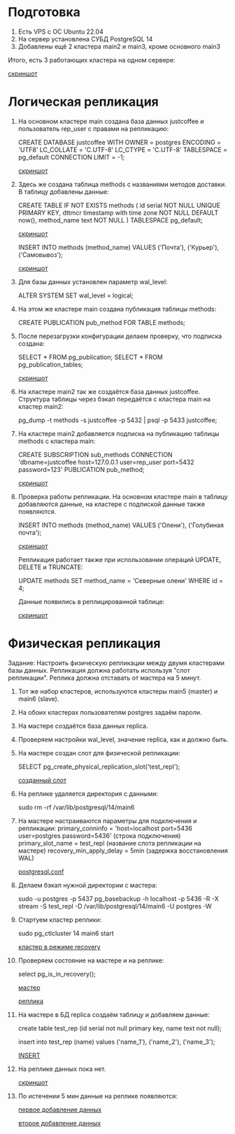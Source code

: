 # Подготовка

1. Есть VPS c ОС Ubuntu 22.04 
1. На сервер установлена СУБД PostgreSQL 14
1. Добавлены ещё 2 кластера main2 и main3, кроме основного main3

Итого, есть 3 работающих кластера на одном сервере:

[скриншот](/images/log_repl/clusters.jpg)

# Логическая репликация

1. На основном кластере main создана база данных justcoffee и пользователь rep_user с правами на репликацию:

    CREATE DATABASE justcoffee
        WITH
        OWNER = postgres
        ENCODING = 'UTF8'
        LC_COLLATE = 'C.UTF-8'
        LC_CTYPE = 'C.UTF-8'
        TABLESPACE = pg_default
        CONNECTION LIMIT = -1;

    [скриншот](/images/log_repl/bd.jpg)

1. Здесь же создана таблица methods с названиями методов доставки. В таблицу добавлены данные:

    CREATE TABLE IF NOT EXISTS methods
    (
        id serial NOT NULL UNIQUE PRIMARY KEY,
        dttmcr timestamp with time zone NOT NULL DEFAULT now(),
        method_name text NOT NULL
    )
    TABLESPACE pg_default;

    [скриншот](/images/log_repl/create_table.jpg)

    INSERT INTO methods (method_name) 
    VALUES ('Почта'), ('Курьер'), ('Самовывоз');

    [скриншот](/images/log_repl/insert.jpg)

1. Для базы данных установлен параметр wal_level:

    ALTER SYSTEM SET wal_level = logical;

1. На этом же кластере main создана публикация таблицы methods:

    CREATE PUBLICATION pub_method FOR TABLE methods;

1. После перезагрузки конфигурации делаем проверку, что подписка создана:

    SELECT * FROM pg_publication;
    SELECT * FROM pg_publication_tables;

    [скриншот](/images/log_repl/%D0%BF%D1%80%D0%BE%D0%B2%D0%B5%D1%80%D0%BA%D0%B0.jpg)

1. На кластере main2 так же создаётся база данных justcoffee. Структура таблицы через бэкап передаётся с кластера main на кластер main2: 

    pg_dump -t methods -s justcoffee -p 5432 | psql -p 5433 justcoffee;

1. На кластере main2 добавляется подписка на публикацию таблицы methods с кластера main:

    CREATE SUBSCRIPTION sub_methods 
    CONNECTION 'dbname=justcoffee host=127.0.0.1 user=rep_user port=5432 password=123' 
    PUBLICATION pub_method;

    [скриншот](/images/log_repl/create_subscription.jpg)

1. Проверка работы репликации. На основном кластере main в таблицу добавляются данные, на кластере с подпиской данные также появляются. 

    INSERT INTO methods (method_name) VALUES ('Олени'), ('Голубиная почта');

    [скриншот](/images/log_repl/%D0%BF%D1%80%D0%BE%D0%B2%D0%B5%D1%80%D0%BA%D0%B0_%D1%80%D0%B5%D0%BF%D0%BB%D0%B8%D0%BA%D0%B0%D1%86%D0%B8%D0%B8.jpg)

    Репликация работает также при использовании операций UPDATE, DELETE и TRUNCATE:

    UPDATE methods SET method_name = 'Северные олени' WHERE id = 4;

    Данные появились в реплицированной таблице:
    
    [скриншот](/images/log_repl/repl_update.jpg)
    

# Физическая репликация

Задание:
Настроить физическую репликации между двумя кластерами базы данных.
Репликация должна работать используя "слот репликации".
Реплика должна отставать от мастера на 5 минут.

1. Тот же набор кластеров, используются кластеры main5 (master) и main6 (slave).

1. На обоих кластерах пользователям postgres задаём пароли.

1. На мастере создаётся база данных replica.

1. Проверяем настройки wal_level, значение replica, как и должно быть.

1. На мастере создан слот для физической репликации:

   SELECT pg_create_physical_replication_slot('test_repl');

   [созданный слот](/images/fis_rep/master_slot.jpg)

1. На реплике удаляется директория с данными:

    sudo rm -rf /var/lib/postgresql/14/main6

1. На мастере настраиваются параметры для подключения и репликации:
    primary_conninfo = 'host=localhost port=5436 user=postgres password=5436' (строка подключения)
    primary_slot_name = test_repl (название слота репликации на мастере)
    recovery_min_apply_delay = 5min (задержка восстановления WAL)

    [postgresql.conf](/images/fis_rep/config.jpg)

1. Делаем бэкап нужной директории с мастера:

    sudo -u postgres -p 5437 pg_basebackup -h localhost -p 5436 -R -X stream -S test_repl -D /var/lib/postgresql/14/main6 -U postgres -W

1. Стартуем кластер реплики: 

    sudo pg_ctlcluster 14 main6 start

    [кластер в режиме recovery](/images/fis_rep/clusters)

1. Проверяем состояние на мастере и на реплике:

    select pg_is_in_recovery();

    [мастер](/images/fis_rep/master_state.jpg)

    [реплика](/images/fis_rep/replica_state.jpg)

1. На мастере в БД replica создаём таблицу и добавляем данные:

    create table test_rep (id serial not null primary key, name text not null);

    insert into test_rep (name) values ('name_1'), ('name_2'), ('name_3');

    [INSERT](/images/fis_rep/master_insert.jpg)

1. На реплике данных пока нет.

    [скриншот](/images/fis_rep/repl_no_data.jpg)

1. По истечении 5 мин данные на реплике появляются:

    [первое добавление данных](/images/fis_rep/repl_ckekup.jpg)

    [второе добавление данных](/images/fis_rep/replica_data_added.jpg)
